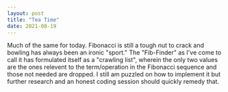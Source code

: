 ```yaml
---
layout: post 
title: "Tea Time"
date: 2021-08-19
---
```

Much of the same for today. Fibonacci is still a tough nut to crack and bowling has always been an ironic "sport."
The "Fib-Finder" as I've come to call it has formulated itself as a "crawling list",
wherein the only two values are the ones relevent to the term/operation in the Fibonacci sequence and those not needed are dropped. 
I still am puzzled on how to implement it but further research and an honest coding session should quickly remedy that. 
